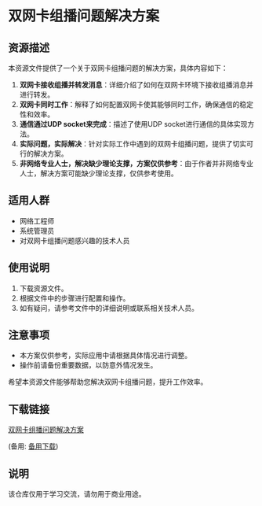 # 双网卡组播问题解决方案

## 资源描述

本资源文件提供了一个关于双网卡组播问题的解决方案，具体内容如下：

1. **双网卡接收组播并转发消息**：详细介绍了如何在双网卡环境下接收组播消息并进行转发。
2. **双网卡同时工作**：解释了如何配置双网卡使其能够同时工作，确保通信的稳定性和效率。
3. **通信通过UDP socket来完成**：描述了使用UDP socket进行通信的具体实现方法。
4. **实际问题，实际解决**：针对实际工作中遇到的双网卡组播问题，提供了切实可行的解决方案。
5. **非网络专业人士，解决缺少理论支撑，方案仅供参考**：由于作者并非网络专业人士，解决方案可能缺少理论支撑，仅供参考使用。

## 适用人群

- 网络工程师
- 系统管理员
- 对双网卡组播问题感兴趣的技术人员

## 使用说明

1. 下载资源文件。
2. 根据文件中的步骤进行配置和操作。
3. 如有疑问，请参考文件中的详细说明或联系相关技术人员。

## 注意事项

- 本方案仅供参考，实际应用中请根据具体情况进行调整。
- 操作前请备份重要数据，以防意外情况发生。

希望本资源文件能够帮助您解决双网卡组播问题，提升工作效率。

## 下载链接
[双网卡组播问题解决方案](https://pan.quark.cn/s/7d2cb6cdf4e3) 

(备用: [备用下载](https://pan.baidu.com/s/1ksXMaxyuUOaXzSbZXjfllw?pwd=1234))

## 说明

该仓库仅用于学习交流，请勿用于商业用途。
